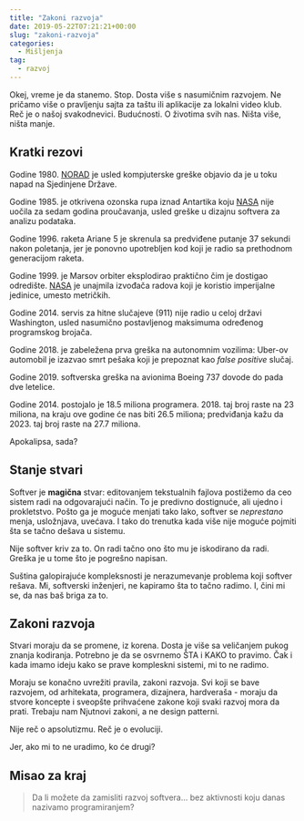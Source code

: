 ```yaml
---
title: "Zakoni razvoja"
date: 2019-05-22T07:21:21+00:00
slug: "zakoni-razvoja"
categories:
  - Mišljenja
tag:
  - razvoj
---
```


Okej, vreme je da stanemo. Stop. Dosta više s nasumičnim razvojem. Ne pričamo više o pravljenju sajta za taštu ili aplikacije za lokalni video klub. Reč je o našoj svakodnevici. Budućnosti. O životima svih nas. Ništa više, ništa manje.
<!--more-->


## Kratki rezovi

Godine 1980. [NORAD](https://en.wikipedia.org/wiki/North_American_Aerospace_Defense_Command) je usled kompjuterske greške objavio da je u toku napad na Sjedinjene Države.

Godine 1985. je otkrivena ozonska rupa iznad Antartika koju [NASA](https://www.nasa.gov) nije uočila za sedam godina proučavanja, usled greške u dizajnu softvera za analizu podataka.

Godine 1996. raketa Ariane 5 je skrenula sa predviđene putanje 37 sekundi nakon poletanja, jer je ponovno upotrebljen kod koji je radio sa prethodnom generacijom raketa.

Godine 1999. je Marsov orbiter eksplodirao praktično čim je dostigao odredište. [NASA](https://www.nasa.gov) je unajmila izvođača radova koji je koristio imperijalne jedinice, umesto metričkih.

Godine 2014. servis za hitne slučajeve (911) nije radio u celoj državi Washington, usled nasumično postavljenog maksimuma određenog programskog brojača.

Godine 2018. je zabeležena prva greška na autonomnim vozilima: Uber-ov automobil je izazvao smrt pešaka koji je prepoznat kao _false positive_ slučaj.

Godine 2019. softverska greška na avionima Boeing 737 dovode do pada dve letelice.

Godine 2014. postojalo je 18.5 miliona programera. 2018. taj broj raste na 23 miliona, na kraju ove godine će nas biti 26.5 miliona; predviđanja kažu da 2023. taj broj raste na 27.7 miliona.

Apokalipsa, sada?


## Stanje stvari

Softver je **magična** stvar: editovanjem tekstualnih fajlova postižemo da ceo sistem radi na odgovarajući način. To je predivno dostignuće, ali ujedno i prokletstvo. Pošto ga je moguće menjati tako lako, softver se _neprestano_ menja, usložnjava, uvećava. I tako do trenutka kada više nije moguće pojmiti šta se tačno dešava u sistemu.

Nije softver kriv za to. On radi tačno ono što mu je iskodirano da radi. Greška je u tome što je pogrešno napisan.

Suština galopirajuće kompleksnosti je nerazumevanje problema koji softver rešava. Mi, softverski inženjeri, ne kapiramo šta to tačno radimo. I, čini mi se, da nas baš briga za to.


## Zakoni razvoja

Stvari moraju da se promene, iz korena. Dosta je više sa veličanjem pukog znanja kodiranja. Potrebno je da se osvrnemo ŠTA i KAKO to pravimo. Čak i kada imamo ideju kako se prave kompleskni sistemi, mi to ne radimo.

Moraju se konačno uvrežiti pravila, zakoni razvoja. Svi koji se bave razvojem, od arhitekata, programera, dizajnera, hardveraša - moraju da stvore koncepte i sveopšte prihvaćene zakone koji svaki razvoj mora da prati. Trebaju nam Njutnovi zakoni, a ne design patterni.

Nije reč o apsolutizmu. Reč je o evoluciji.

Jer, ako mi to ne uradimo, ko će drugi?

## Misao za kraj

> Da li možete da zamisliti razvoj softvera... bez aktivnosti koju danas nazivamo programiranjem?
